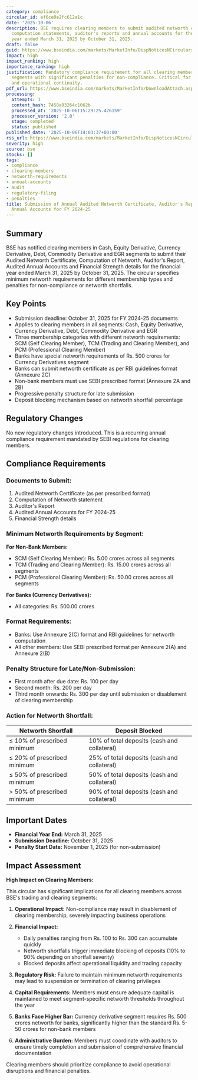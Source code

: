 ```yaml
---
category: compliance
circular_id: ef6ce0e2fc612a1c
date: '2025-10-06'
description: BSE requires clearing members to submit audited networth certificates,
  computation statements, auditor's reports and annual accounts for the financial
  year ended March 31, 2025 by October 31, 2025.
draft: false
guid: https://www.bseindia.com/markets/MarketInfo/DispNoticesNCirculars.aspx?Noticeid={3BCB7562-5A5C-4187-9D98-343DEC0D9219}&noticeno=20251006-52&dt=10/06/2025&icount=52&totcount=64&flag=0
impact: high
impact_ranking: high
importance_ranking: high
justification: Mandatory compliance requirement for all clearing members across all
  segments with significant penalties for non-compliance. Critical for member eligibility
  and operational continuity.
pdf_url: https://www.bseindia.com/markets/MarketInfo/DownloadAttach.aspx?id=20251006-52&attachedId=f31e6a31-622d-46f2-b41c-2583df175b4d
processing:
  attempts: 1
  content_hash: 7458a93264c1062b
  processed_at: '2025-10-06T15:29:25.426159'
  processor_version: '2.0'
  stage: completed
  status: published
published_date: '2025-10-06T14:03:37+00:00'
rss_url: https://www.bseindia.com/markets/MarketInfo/DispNoticesNCirculars.aspx?Noticeid={3BCB7562-5A5C-4187-9D98-343DEC0D9219}&noticeno=20251006-52&dt=10/06/2025&icount=52&totcount=64&flag=0
severity: high
source: bse
stocks: []
tags:
- compliance
- clearing-members
- networth-requirements
- annual-accounts
- audit
- regulatory-filing
- penalties
title: Submission of Annual Audited Networth Certificate, Auditor's Report & Audited
  Annual Accounts for FY 2024-25
---
```


## Summary

BSE has notified clearing members in Cash, Equity Derivative, Currency Derivative, Debt, Commodity Derivative and EGR segments to submit their Audited Networth Certificate, Computation of Networth, Auditor's Report, Audited Annual Accounts and Financial Strength details for the financial year ended March 31, 2025 by October 31, 2025. The circular specifies minimum networth requirements for different membership types and penalties for non-compliance or networth shortfalls.

## Key Points

- Submission deadline: October 31, 2025 for FY 2024-25 documents
- Applies to clearing members in all segments: Cash, Equity Derivative, Currency Derivative, Debt, Commodity Derivative and EGR
- Three membership categories with different networth requirements: SCM (Self Clearing Member), TCM (Trading and Clearing Member), and PCM (Professional Clearing Member)
- Banks have special networth requirements of Rs. 500 crores for Currency Derivatives segment
- Banks can submit networth certificate as per RBI guidelines format (Annexure 2C)
- Non-bank members must use SEBI prescribed format (Annexure 2A and 2B)
- Progressive penalty structure for late submission
- Deposit blocking mechanism based on networth shortfall percentage

## Regulatory Changes

No new regulatory changes introduced. This is a recurring annual compliance requirement mandated by SEBI regulations for clearing members.

## Compliance Requirements

### Documents to Submit:
1. Audited Networth Certificate (as per prescribed format)
2. Computation of Networth statement
3. Auditor's Report
4. Audited Annual Accounts for FY 2024-25
5. Financial Strength details

### Minimum Networth Requirements by Segment:

**For Non-Bank Members:**
- SCM (Self Clearing Member): Rs. 5.00 crores across all segments
- TCM (Trading and Clearing Member): Rs. 15.00 crores across all segments
- PCM (Professional Clearing Member): Rs. 50.00 crores across all segments

**For Banks (Currency Derivatives):**
- All categories: Rs. 500.00 crores

### Format Requirements:
- Banks: Use Annexure 2(C) format and RBI guidelines for networth computation
- All other members: Use SEBI prescribed format per Annexure 2(A) and Annexure 2(B)

### Penalty Structure for Late/Non-Submission:
- First month after due date: Rs. 100 per day
- Second month: Rs. 200 per day
- Third month onwards: Rs. 300 per day until submission or disablement of clearing membership

### Action for Networth Shortfall:

| Networth Shortfall | Deposit Blocked |
|---|---|
| ≤ 10% of prescribed minimum | 10% of total deposits (cash and collateral) |
| ≤ 20% of prescribed minimum | 25% of total deposits (cash and collateral) |
| ≤ 50% of prescribed minimum | 50% of total deposits (cash and collateral) |
| > 50% of prescribed minimum | 90% of total deposits (cash and collateral) |

## Important Dates

- **Financial Year End:** March 31, 2025
- **Submission Deadline:** October 31, 2025
- **Penalty Start Date:** November 1, 2025 (for non-submission)

## Impact Assessment

**High Impact on Clearing Members:**

This circular has significant implications for all clearing members across BSE's trading and clearing segments:

1. **Operational Impact:** Non-compliance may result in disablement of clearing membership, severely impacting business operations

2. **Financial Impact:** 
   - Daily penalties ranging from Rs. 100 to Rs. 300 can accumulate quickly
   - Networth shortfalls trigger immediate blocking of deposits (10% to 90% depending on shortfall severity)
   - Blocked deposits affect operational liquidity and trading capacity

3. **Regulatory Risk:** Failure to maintain minimum networth requirements may lead to suspension or termination of clearing privileges

4. **Capital Requirements:** Members must ensure adequate capital is maintained to meet segment-specific networth thresholds throughout the year

5. **Banks Face Higher Bar:** Currency derivative segment requires Rs. 500 crores networth for banks, significantly higher than the standard Rs. 5-50 crores for non-bank members

6. **Administrative Burden:** Members must coordinate with auditors to ensure timely completion and submission of comprehensive financial documentation

Clearing members should prioritize compliance to avoid operational disruptions and financial penalties.